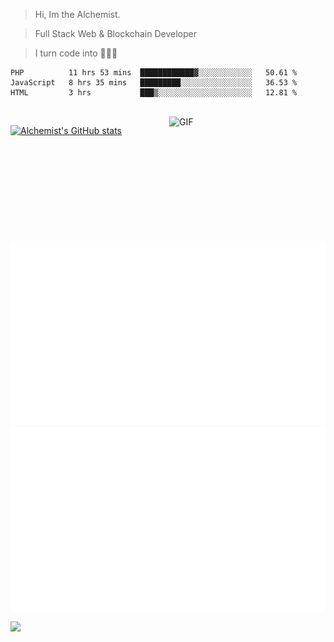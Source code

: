 > Hi, Im the Alchemist.

> Full Stack Web & Blockchain Developer

> I turn code into 💎💎💎

<!--START_SECTION:waka-->
```text
PHP          11 hrs 53 mins  ████████████▓░░░░░░░░░░░░   50.61 % 
JavaScript   8 hrs 35 mins   █████████░░░░░░░░░░░░░░░░   36.53 % 
HTML         3 hrs           ███▒░░░░░░░░░░░░░░░░░░░░░   12.81 % 
```
<!--END_SECTION:waka-->


<br />

<img align="right" alt="GIF" src="https://user-images.githubusercontent.com/5355808/139111924-210cc6fa-9fb1-4dac-929d-6324a5836a92.gif" width="250" height="200" />

[![Alchemist's GitHub stats](https://github-readme-stats.vercel.app/api?username=DrMaxis&show_icons=true&theme=outrun&count_private=true)](#)

![](https://raw.githubusercontent.com/DrMaxis/github-stats-transparent/output/generated/overview.svg)
![](https://raw.githubusercontent.com/DrMaxis/github-stats-transparent/output/generated/languages.svg)

 
<a href="https://count.getloli.com/"><img src="https://count.getloli.com/get/@:maxis-the-alchemist?theme=rule34"></a>
<!-- https://count.getloli.com/get/@alchemist?theme=rule34 -->
<br>



